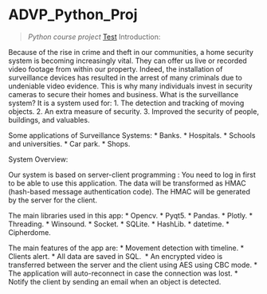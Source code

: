 # ADVP_Python_Proj
>_Python course project_
[Test]("../ADVP_Python_Proj/main/Alert.py")
Introduction:

Because of the rise in crime and theft in our communities, a home security system is becoming increasingly vital. They can offer us live or recorded video footage from within our property. Indeed, the installation of surveillance devices has resulted in the arrest of many criminals due to undeniable video evidence. This is why many individuals invest in security cameras to secure their homes and business.
What is the surveillance system? 
It is a system used for: 
	1. The detection and tracking of moving objects.
	2. An extra measure of security.
	3. Improved the security of people, buildings, and valuables.

Some applications of Surveillance Systems:
	* Banks.
	* Hospitals.
	* Schools and universities.
	* Car park.
	* Shops.

System Overview:

Our system is based on server-client programming :
You need to log in first to be able to use this application.
The data will be transformed as HMAC (hash-based message authentication code).
The HMAC will be generated by the server for the client.

The main libraries used in this app:
	* Opencv.
	* Pyqt5.
	* Pandas.
	* Plotly.
	* Threading.
	* Winsound.
	* Socket.
	* SQLite.
	* HashLib.
	* datetime.
	* Cipherdome.

The main features of the app are:
	* Movement detection with timeline.
	* Clients alert.
	* All data are saved in SQL. 
	* An encrypted video is transferred between the server and the client using AES using CBC mode.
	* The application will auto-reconnect in case the connection was lost.
	* Notify the client by sending an email when an object is detected.
